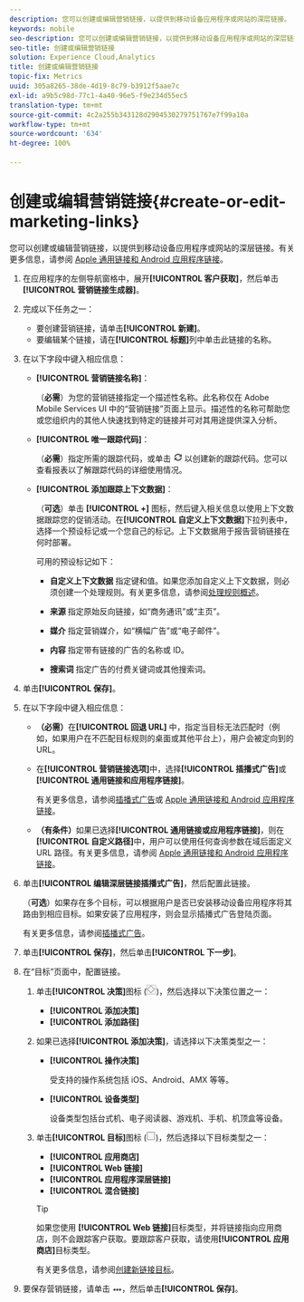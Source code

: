 ```yaml
---
description: 您可以创建或编辑营销链接，以提供到移动设备应用程序或网站的深层链接。
keywords: mobile
seo-description: 您可以创建或编辑营销链接，以提供到移动设备应用程序或网站的深层链接。
seo-title: 创建或编辑营销链接
solution: Experience Cloud,Analytics
title: 创建或编辑营销链接
topic-fix: Metrics
uuid: 305a8265-38de-4d19-8c79-b3912f5aae7c
exl-id: a9b5c98d-77c1-4a40-96e5-f9e234d55ec5
translation-type: tm+mt
source-git-commit: 4c2a255b343128d2904530279751767e7f99a10a
workflow-type: tm+mt
source-wordcount: '634'
ht-degree: 100%

---
```


# 创建或编辑营销链接{#create-or-edit-marketing-links}

您可以创建或编辑营销链接，以提供到移动设备应用程序或网站的深层链接。有关更多信息，请参阅 [Apple 通用链接和 Android 应用程序链接](/help/using/c-manage-app-settings/c-mob-confg-app/c-universal-app-links.md)。

1. 在应用程序的左侧导航窗格中，展开&#x200B;**[!UICONTROL 客户获取]**，然后单击&#x200B;**[!UICONTROL 营销链接生成器]**。
1. 完成以下任务之一：

   * 要创建营销链接，请单击&#x200B;**[!UICONTROL 新建]**。
   * 要编辑某个链接，请在&#x200B;**[!UICONTROL 标题]**&#x200B;列中单击此链接的名称。

1. 在以下字段中键入相应信息：

   * **[!UICONTROL 营销链接名称]**：

      （**必需**）为您的营销链接指定一个描述性名称。此名称仅在 Adobe Mobile Services UI 中的“营销链接”页面上显示。描述性的名称可帮助您或您组织内的其他人快速找到特定的链接并可对其用途提供深入分析。

   * **[!UICONTROL 唯一跟踪代码]**：

      （**必需**）指定所需的跟踪代码，或单击 ![生成图标](assets/icon_generate.png) 以创建新的跟踪代码。您可以查看报表以了解跟踪代码的详细使用情况。

   * **[!UICONTROL 添加跟踪上下文数据]**：

      （**可选**）单击 **[!UICONTROL +]** 图标，然后键入相关信息以使用上下文数据跟踪您的促销活动。在&#x200B;**[!UICONTROL 自定义上下文数据]**&#x200B;下拉列表中，选择一个预设标记或一个您自己的标记。上下文数据用于报告营销链接在何时部署。

      可用的预设标记如下：

      * **自定义上下文数据**
指定键和值。如果您添加自定义上下文数据，则必须创建一个处理规则。有关更多信息，请参阅[处理规则概述](https://docs.adobe.com/content/help/zh-Hans/analytics/admin/admin-tools/processing-rules/processing-rules.html)。

      * **来源**
指定原始反向链接，如“商务通讯”或“主页”。

      * **媒介**
指定营销媒介，如“横幅广告”或“电子邮件”。

      * **内容**
指定带有链接的广告的名称或 ID。

      * **搜索词**
指定广告的付费关键词或其他搜索词。
1. 单击&#x200B;**[!UICONTROL 保存]**。
1. 在以下字段中键入相应信息：

   * **（必需）**&#x200B;在&#x200B;**[!UICONTROL 回退 URL]** 中，指定当目标无法匹配时（例如，如果用户在不匹配目标规则的桌面或其他平台上），用户会被定向到的 URL。
   * 在&#x200B;**[!UICONTROL 营销链接选项]**&#x200B;中，选择&#x200B;**[!UICONTROL 插播式广告]**&#x200B;或&#x200B;**[!UICONTROL 通用链接和应用程序链接]**。

      有关更多信息，请参阅[插播式广告](/help/using/acquisition-main/c-marketing-links-builder/t-create-edit-adobe-links/t-interstitials.md)或 [Apple 通用链接和 Android 应用程序链接](/help/using/c-manage-app-settings/c-mob-confg-app/c-universal-app-links.md)。

   * **（有条件）**&#x200B;如果已选择&#x200B;**[!UICONTROL 通用链接或应用程序链接]**，则在&#x200B;**[!UICONTROL 自定义路径]**&#x200B;中，用户可以使用任何查询参数在域后面定义 URL 路径。有关更多信息，请参阅 [Apple 通用链接和 Android 应用程序链接](/help/using/c-manage-app-settings/c-mob-confg-app/c-universal-app-links.md)。

1. 单击&#x200B;**[!UICONTROL 编辑深层链接插播式广告]**，然后配置此链接。

   （**可选**）如果存在多个目标，可以根据用户是否已安装移动设备应用程序将其路由到相应目标。如果安装了应用程序，则会显示插播式广告登陆页面。

   有关更多信息，请参阅[插播式广告](/help/using/acquisition-main/c-marketing-links-builder/t-create-edit-adobe-links/t-interstitials.md)。

1. 单击&#x200B;**[!UICONTROL 保存]**，然后单击&#x200B;**[!UICONTROL 下一步]**。
1. 在“目标”页面中，配置链接。

   1. 单击&#x200B;**[!UICONTROL 决策]**&#x200B;图标 (![决策图标](assets/icon_decision.png))，然后选择以下决策位置之一：

      * **[!UICONTROL 添加决策]**
      * **[!UICONTROL 添加路径]**
   1. 如果已选择&#x200B;**[!UICONTROL 添加决策]**，请选择以下决策类型之一：

      * **[!UICONTROL 操作决策]**

         受支持的操作系统包括 iOS、Android、AMX 等等。

      * **[!UICONTROL 设备类型]**

         设备类型包括台式机、电子阅读器、游戏机、手机、机顶盒等设备。
   1. 单击&#x200B;**[!UICONTROL 目标]**&#x200B;图标 (![正方形图标](assets/icon_square.png))，然后选择以下目标类型之一：

      * **[!UICONTROL 应用商店]**
      * **[!UICONTROL Web 链接]**
      * **[!UICONTROL 应用程序深层链接]**
      * **[!UICONTROL 混合链接]**

      >[!TIP]
      >
      >如果您使用 **[!UICONTROL Web 链接]**&#x200B;目标类型，并将链接指向应用商店，则不会跟踪客户获取。要跟踪客户获取，请使用&#x200B;**[!UICONTROL 应用商店]**&#x200B;目标类型。

      有关更多信息，请参阅[创建新链接目标](/help/using/acquisition-main/c-manage-link-destinations/t-create-new-app-deep-link-destination.md)。




1. 要保存营销链接，请单击 ![省略号](assets/icon_elipses.png)，然后单击&#x200B;**[!UICONTROL 保存]**。

